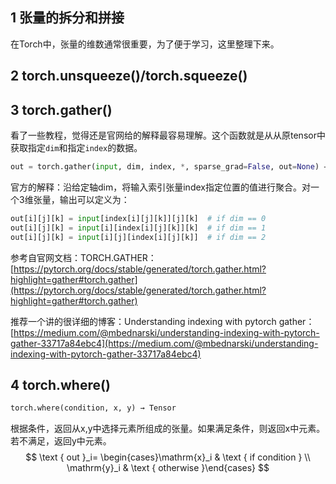 ## 1 张量的拆分和拼接
在Torch中，张量的维数通常很重要，为了便于学习，这里整理下来。



## 2 torch.unsqueeze()/torch.squeeze()




## 3 torch.gather()
看了一些教程，觉得还是官网给的解释最容易理解。这个函数就是从从原tensor中获取指定`dim`和指定`index`的数据。
```python
out = torch.gather(input, dim, index, *, sparse_grad=False, out=None) → Tensor      # 函数原型
```
官方的解释：沿给定轴dim，将输入索引张量index指定位置的值进行聚合。对一个3维张量，输出可以定义为：

```python
out[i][j][k] = input[index[i][j][k]][j][k]  # if dim == 0
out[i][j][k] = input[i][index[i][j][k]][k]  # if dim == 1
out[i][j][k] = input[i][j][index[i][j][k]]  # if dim == 2
```



参考自官网文档：TORCH.GATHER：[https://pytorch.org/docs/stable/generated/torch.gather.html?highlight=gather#torch.gather](https://pytorch.org/docs/stable/generated/torch.gather.html?highlight=gather#torch.gather)

推荐一个讲的很详细的博客：Understanding indexing with pytorch gather：[https://medium.com/@mbednarski/understanding-indexing-with-pytorch-gather-33717a84ebc4](https://medium.com/@mbednarski/understanding-indexing-with-pytorch-gather-33717a84ebc4)


## 4 torch.where()
```python
torch.where(condition, x, y) → Tensor
```
根据条件，返回从x,y中选择元素所组成的张量。如果满足条件，则返回x中元素。若不满足，返回y中元素。
$$
\text { out }_i= \begin{cases}\mathrm{x}_i & \text { if condition } \\ \mathrm{y}_i & \text { otherwise }\end{cases}
$$

